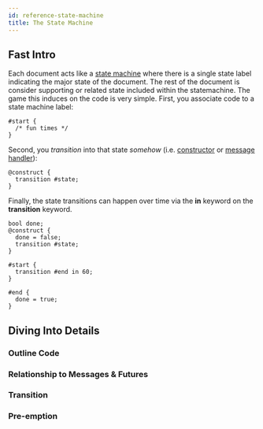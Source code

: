 ```yaml
---
id: reference-state-machine
title: The State Machine
---
```


## Fast Intro

Each document acts like a [state machine](https://en.wikipedia.org/wiki/Finite-state_machine) where there is a single state label indicating the major state of the document. The rest of the document is consider supporting or related state included within the statemachine. The game this induces on the code is very simple. First, you associate code to a state machine label:

```adama
#start {
  /* fun times */
}
```

Second, you *transition* into that state _somehow_ (i.e. [constructor](reference-constructor) or [message handler](reference-channels-handlers-futures)):
```adama
@construct {
  transition #state;
}
```

Finally, the state transitions can happen over time via the **in** keyword on the **transition** keyword.
```adama
bool done;
@construct {
  done = false;
  transition #state;
}

#start {
  transition #end in 60;
}

#end {
  done = true;
}
```

## Diving Into Details

### Outline Code

### Relationship to Messages & Futures

### Transition

### Pre-emption